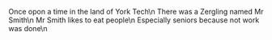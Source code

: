 Once opon a time in the land of York Tech\n
There was a Zergling named Mr Smith\n
Mr Smith likes to eat people\n
Especially seniors because not work was done\n